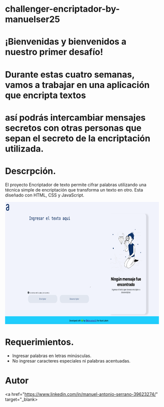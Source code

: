 # challenger-encriptador-by-manuelser25
# ¡Bienvenidas y bienvenidos a nuestro primer desafío!
# Durante estas cuatro semanas, vamos a trabajar en una aplicación que encripta textos
# así podrás intercambiar mensajes secretos con otras personas que sepan el secreto de la encriptación utilizada.

# Descrpción.
El proyecto Encriptador de texto permite cifrar palabras utilizando una técnica simple de encriptación que transforma un texto en otro. Esta diseñado con HTML, CSS y JavaScript. 

<img src="./assets/Screen.png" height="400" width="850" />  


# Requerimientos.
- Ingresar palabras en letras minúsculas.
- No ingresar caracteres especiales ni palabras acentuadas.

# Autor
<a href="https://www.linkedin.com/in/manuel-antonio-serrano-39623274/" target="_blank>
